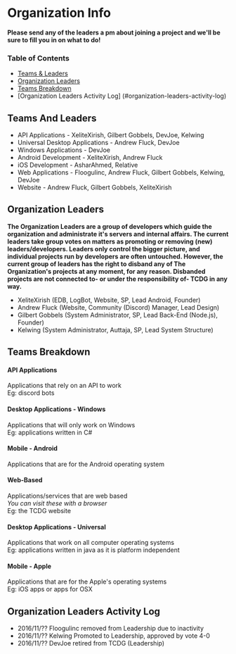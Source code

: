 # Organization Info

**Please send any of the leaders a pm about joining a project and we'll be sure to fill you in on what to do!**

### Table of Contents

* [Teams & Leaders](#teams-and-leaders)
* [Organization Leaders](#organization-leaders)
* [Teams Breakdown](#teams-breakdown)
* [Organization Leaders Activity Log] (#organization-leaders-activity-log)
## Teams And Leaders

- API Applications - XeliteXirish, Gilbert Gobbels, DevJoe, Kelwing
- Universal Desktop Applications - Andrew Fluck, DevJoe
- Windows Applications - DevJoe
- Android Development - XeliteXirish, Andrew Fluck
- iOS Development - AsharAhmed, Relative
- Web Applications - Floogulinc, Andrew Fluck, Gilbert Gobbels, Kelwing, DevJoe
- Website - Andrew Fluck, Gilbert Gobbels, XeliteXirish

## Organization Leaders

**The Organization Leaders are a group of developers which guide the organization and administrate it's servers and internal affairs. The current leaders take group votes on matters as promoting or removing (new) leaders/developers. Leaders only control the bigger picture, and individual projects run by developers are often untouched. However, the current group of leaders has the right to disband any of The Organization's projects at any moment, for any reason. Disbanded projects are not connected to- or under the responsibility of- TCDG in any way.**

- XeliteXirish (EDB, LogBot, Website, SP, Lead Android, Founder)
- Andrew Fluck (Website, Community (Discord) Manager, Lead Design)
- Gilbert Gobbels (System Administrator, SP, Lead Back-End (Node.js), Founder)
- Kelwing (System Administrator, Auttaja, SP, Lead System Structure)

## Teams Breakdown

#### API Applications

Applications that rely on an API to work<br>
Eg: discord bots

#### Desktop Applications - Windows

Applications that will only work on Windows<br>
Eg: applications written in C#

#### Mobile - Android

Applications that are for the Android operating system

#### Web-Based

Applications/services that are web based<br>
*You can visit these with a browser*<br>
Eg: the TCDG website

#### Desktop Applications - Universal

Applications that work on all computer operating systems<br>
Eg: applications written in java as it is platform independent

#### Mobile - Apple

Applications that are for the Apple's operating systems<br>
Eg: iOS apps or apps for OSX

## Organization Leaders Activity Log
- 2016/11/?? Floogulinc removed from Leadership due to inactivity
- 2016/11/?? Kelwing Promoted to Leadership, approved by vote 4-0
- 2016/11/?? DevJoe retired from TCDG (Leadership)
